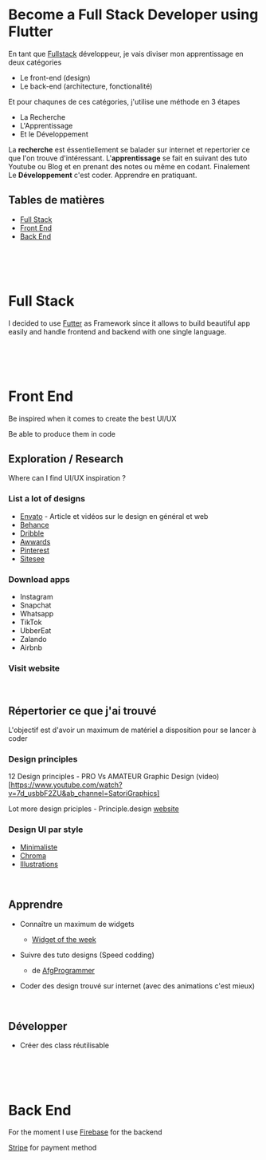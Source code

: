 # Become a Full Stack Developer using Flutter

En tant que [Fullstack](https://skillcrush.com/blog/front-end-back-end-full-stack/) développeur, je vais diviser mon apprentissage en deux catégories
- Le front-end (design)
- Le back-end (architecture, fonctionalité)

Et pour chaqunes de ces catégories, j'utilise une méthode en 3 étapes
- La Recherche
- L'Apprentissage
- Et le Développement

La **recherche** est éssentiellement se balader sur internet et repertorier ce que l'on trouve d'intéressant.
L'**apprentissage** se fait en suivant des tuto Youtube ou Blog et en prenant des notes ou même en codant.
Finalement Le **Développement** c'est coder. Apprendre en pratiquant.


## Tables de matières

- [Full Stack](#full-stack)
- [Front End](#front-end)
- [Back End](#back-end)

<br />
<br />
<br />

# Full Stack

I decided to use [Futter](Flutter/Flutter.md) as Framework since it allows to build beautiful app easily and handle frontend and backend with one single language.


<br />
<br />
<br />

# Front End

Be inspired when it comes to create the best UI/UX 

Be able to produce them in code

## Exploration / Research

Where can I find UI/UX inspiration ?

### List a lot of designs

- [Envato](https://envato.com/blog/) - Article et vidéos sur le design en général et web
- [Behance](https://www.behance.net/)
- [Dribble](https://dribbble.com/)
- [Awwards](https://www.awwwards.com/)
- [Pinterest](https://www.pinterest.fr/)
- [Sitesee](https://sitesee.co/)

### Download apps

- Instagram
- Snapchat
- Whatsapp
- TikTok
- UbberEat
- Zalando
- Airbnb

### Visit website


<br />

## Répertorier ce que j'ai trouvé

  L'objectif est d'avoir un maximum de matériel a disposition pour se lancer à coder
  
  
### Design principles

12 Design principles - PRO Vs AMATEUR Graphic Design (video)[https://www.youtube.com/watch?v=7d_usbbF2ZU&ab_channel=SatoriGraphics]

Lot more design priciples - Principle.design [website](https://principles.design/examples/)
  

  
  
### Design UI par style

- [Minimaliste](https://www.pinterest.fr/dorvanfavre/ui-minimaliste/)
- [Chroma](https://www.pinterest.fr/dorvanfavre/ui-chroma/)
- [Illustrations](https://www.pinterest.fr/dorvanfavre/ui-illustrations/)


<br />

## Apprendre

- Connaître un maximum de widgets
  - [Widget of the week](https://www.youtube.com/watch?v=b_sQ9bMltGU&list=PLjxrf2q8roU23XGwz3Km7sQZFTdB996iG&ab_channel=Flutter)

- Suivre des tuto designs (Speed codding)
  - de [AfgProgrammer](https://www.youtube.com/channel/UCuXm84E6yWF0dIKmwvwc9sQ)
  
- Coder des design trouvé sur internet (avec des animations c'est mieux)

<br />

## Développer

  - Créer des class réutilisable 


<br />
<br />
<br />

# Back End

For the moment I use [Firebase](Firebase/Firebase.md) for the backend

[Stripe](Stripe/Stripe.md) for payment method


